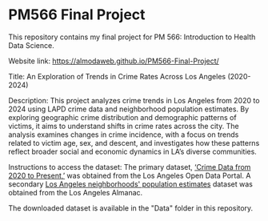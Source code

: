 # PM566 Final Project

This repository contains my final project for PM 566: Introduction to Health Data Science.

Website link: https://almodaweb.github.io/PM566-Final-Project/

Title: An Exploration of Trends in Crime Rates Across Los Angeles (2020-2024)

Description: This project analyzes crime trends in Los Angeles from 2020 to 2024 using LAPD crime data and neighborhood population estimates. By exploring geographic crime distribution and demographic patterns of victims, it aims to understand shifts in crime rates across the city. The analysis examines changes in crime incidence, with a focus on trends related to victim age, sex, and descent, and investigates how these patterns reflect broader social and economic dynamics in LA’s diverse communities.

Instructions to access the dataset: The primary dataset, [‘Crime Data from 2020 to Present,’](https://data.lacity.org/Public-Safety/Crime-Data-from-2020-to-Present/2nrs-mtv8/about_data) was obtained from the Los Angeles Open Data Portal. A secondary [Los Angeles neighborhoods' population estimates](https://www.laalmanac.com/population/po24la.php#google_vignette) dataset was obtained from the Los Angeles Almanac.

The downloaded dataset is available in the "Data" folder in this repository.
